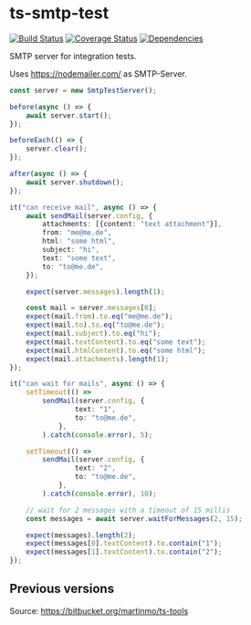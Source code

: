 # ts-smtp-test #

[![Build Status](https://travis-ci.org/normartin/ts-smtp-test.svg?branch=master)](https://travis-ci.org/normartin/ts-smtp-test)
[![Coverage Status](https://coveralls.io/repos/github/normartin/ts-smtp-test/badge.svg?branch=master)](https://coveralls.io/github/normartin/ts-smtp-test?branch=master)
[![Dependencies](https://david-dm.org/normartin/ts-smtp-test.svg)](https://david-dm.org/normartin/ts-smtp-test)

SMTP server for integration tests.

Uses https://nodemailer.com/ as SMTP-Server.

```typescript
const server = new SmtpTestServer();

before(async () => {
    await server.start();
});

beforeEach(() => {
    server.clear();
});

after(async () => {
    await server.shutdown();
});

it("can receive mail", async () => {
    await sendMail(server.config, {
        attachments: [{content: "text attachment"}],
        from: "me@me.de",
        html: "some html",
        subject: "hi",
        text: "some text",
        to: "to@me.de",
    });

    expect(server.messages).length(1);

    const mail = server.messages[0];
    expect(mail.from).to.eq("me@me.de");
    expect(mail.to).to.eq("to@me.de");
    expect(mail.subject).to.eq("hi");
    expect(mail.textContent).to.eq("some text");
    expect(mail.htmlContent).to.eq("some html");
    expect(mail.attachments).length(1);
});

it("can wait for mails", async () => {
    setTimeout(() =>
        sendMail(server.config, {
                text: "1",
                to: "to@me.de",
            },
        ).catch(console.error), 5);

    setTimeout(() =>
        sendMail(server.config, {
                text: "2",
                to: "to@me.de",
            },
        ).catch(console.error), 10);

    // wait for 2 messages with a timeout of 15 millis
    const messages = await server.waitForMessages(2, 15);

    expect(messages).length(2);
    expect(messages[0].textContent).to.contain("1");
    expect(messages[1].textContent).to.contain("2");
});
```

## Previous versions ##
Source: https://bitbucket.org/martinmo/ts-tools
